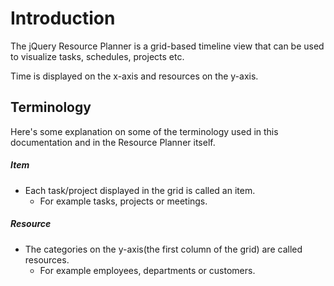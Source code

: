 # Introduction

The jQuery Resource Planner is a grid-based timeline view that can be used to visualize tasks, schedules, projects etc.

Time is displayed on the x-axis and resources on the y-axis.

## Terminology

Here's some explanation on some of the terminology used in this documentation and in the Resource Planner itself.

##### Item
    
- Each task/project displayed in the grid is called an item. 
	- For example tasks, projects or meetings.

##### Resource
    
- The categories on the y-axis(the first column of the grid) are called resources.
	- For example employees, departments or customers.